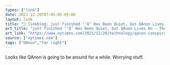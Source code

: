 ```yaml
---
types: ["link"]
date: 2021-12-20T07:45:05-05:00
layout: link
title: "🔗 linkblog: just finished '‘Q’ Has Been Quiet, but QAnon Lives On - The New York Times'"
art_title: "just finished '‘Q’ Has Been Quiet, but QAnon Lives On - The New York Times"
art_link: "https://www.nytimes.com/2021/12/20/technology/qanon-conspiracy-movement.html"
source: ["nytimes.com"]
tags: ["QAnon","far right"]
---
```

Looks like QAnon is going to be around for a while. Worrying stuff.
